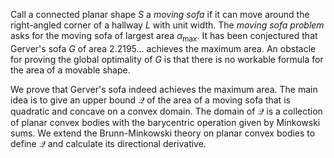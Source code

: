 Call a connected planar shape $S$ a _moving sofa_ if it can move around the right-angled corner of a hallway $L$ with unit width. The _moving sofa problem_ asks for the moving sofa of largest area $\alpha_{\max}$. It has been conjectured that Gerver's sofa $G$ of area $2.2195\dots$ achieves the maximum area. An obstacle for proving the global optimality of $G$ is that there is no workable formula for the area of a movable shape.

We prove that Gerver's sofa indeed achieves the maximum area. The main idea is to give an upper bound $\mathcal{Q}$ of the area of a moving sofa that is quadratic and concave on a convex domain. The domain of $\mathcal{Q}$ is a collection of planar convex bodies with the barycentric operation given by Minkowski sums. We extend the Brunn-Minkowski theory on planar convex bodies to define $\mathcal{Q}$ and calculate its directional derivative. 